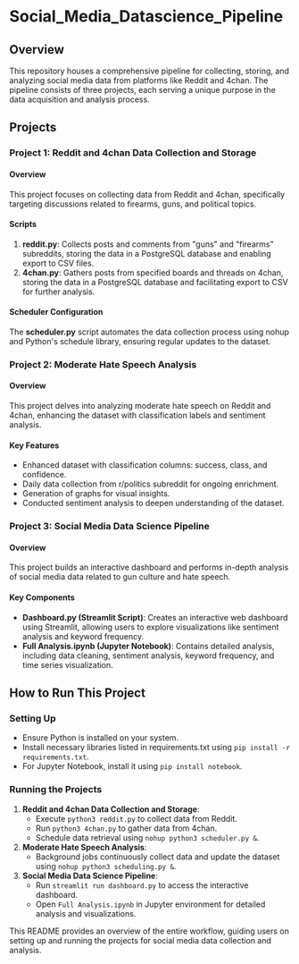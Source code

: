 # Social_Media_Datascience_Pipeline

## Overview

This repository houses a comprehensive pipeline for collecting, storing, and analyzing social media data from platforms like Reddit and 4chan. The pipeline consists of three projects, each serving a unique purpose in the data acquisition and analysis process.

## Projects

### Project 1: Reddit and 4chan Data Collection and Storage

#### Overview
This project focuses on collecting data from Reddit and 4chan, specifically targeting discussions related to firearms, guns, and political topics.

#### Scripts
1. **reddit.py**: Collects posts and comments from "guns" and "firearms" subreddits, storing the data in a PostgreSQL database and enabling export to CSV files.
2. **4chan.py**: Gathers posts from specified boards and threads on 4chan, storing the data in a PostgreSQL database and facilitating export to CSV for further analysis.

#### Scheduler Configuration
The **scheduler.py** script automates the data collection process using nohup and Python's schedule library, ensuring regular updates to the dataset.

### Project 2: Moderate Hate Speech Analysis

#### Overview
This project delves into analyzing moderate hate speech on Reddit and 4chan, enhancing the dataset with classification labels and sentiment analysis.

#### Key Features
- Enhanced dataset with classification columns: success, class, and confidence.
- Daily data collection from r/politics subreddit for ongoing enrichment.
- Generation of graphs for visual insights.
- Conducted sentiment analysis to deepen understanding of the dataset.

### Project 3: Social Media Data Science Pipeline

#### Overview
This project builds an interactive dashboard and performs in-depth analysis of social media data related to gun culture and hate speech.

#### Key Components
- **Dashboard.py (Streamlit Script)**: Creates an interactive web dashboard using Streamlit, allowing users to explore visualizations like sentiment analysis and keyword frequency.
- **Full Analysis.ipynb (Jupyter Notebook)**: Contains detailed analysis, including data cleaning, sentiment analysis, keyword frequency, and time series visualization.

## How to Run This Project

### Setting Up
- Ensure Python is installed on your system.
- Install necessary libraries listed in requirements.txt using `pip install -r requirements.txt`.
- For Jupyter Notebook, install it using `pip install notebook`.

### Running the Projects
1. **Reddit and 4chan Data Collection and Storage**:
   - Execute `python3 reddit.py` to collect data from Reddit.
   - Run `python3 4chan.py` to gather data from 4chan.
   - Schedule data retrieval using `nohup python3 scheduler.py &`.
2. **Moderate Hate Speech Analysis**:
   - Background jobs continuously collect data and update the dataset using `nohup python3 scheduling.py &`.
3. **Social Media Data Science Pipeline**:
   - Run `streamlit run dashboard.py` to access the interactive dashboard.
   - Open `Full Analysis.ipynb` in Jupyter environment for detailed analysis and visualizations.

This README provides an overview of the entire workflow, guiding users on setting up and running the projects for social media data collection and analysis.
